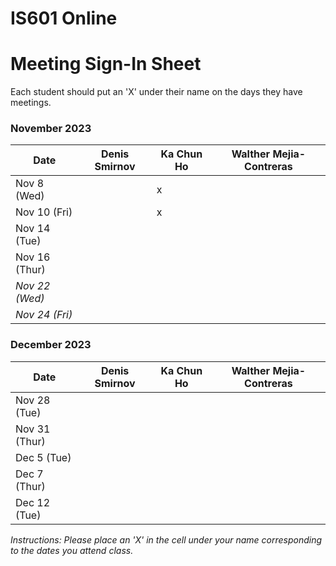 # IS601 Online

# Meeting Sign-In Sheet

Each student should put an 'X' under their name on the days they have meetings.

### November 2023

| Date        | Denis Smirnov | Ka Chun Ho | Walther Mejia-Contreras |
|-------------|-----------|-----------|-----------|
| Nov 8 (Wed) |           |     x       |           |
| Nov 10 (Fri)|           |     x      |           |
| Nov 14 (Tue)|           |           |           |
| Nov 16 (Thur)|           |           |           |
| *Nov 22 (Wed)* |       |           |           |  <!-- Skipped for Thanksgiving -->
| *Nov 24 (Fri)* |       |           |           |  <!-- Skipped for Thanksgiving -->

### December 2023

| Date        | Denis Smirnov | Ka Chun Ho | Walther Mejia-Contreras |
|-------------|-----------|-----------|-----------|
| Nov 28 (Tue)|           |           |           |
| Nov 31 (Thur) |           |           |           |
| Dec 5 (Tue) |           |           |           |
| Dec 7 (Thur) |           |           |           |
| Dec 12 (Tue)|           |           |           |

*Instructions: Please place an 'X' in the cell under your name corresponding to the dates you attend class.*
